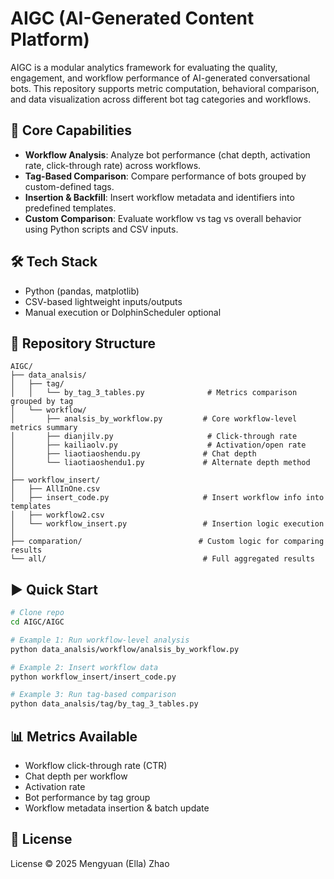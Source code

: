 # AIGC (AI-Generated Content Platform)

AIGC is a modular analytics framework for evaluating the quality, engagement, and workflow performance of AI-generated conversational bots. This repository supports metric computation, behavioral comparison, and data visualization across different bot tag categories and workflows.

## 🚀 Core Capabilities

- **Workflow Analysis**: Analyze bot performance (chat depth, activation rate, click-through rate) across workflows.
- **Tag-Based Comparison**: Compare performance of bots grouped by custom-defined tags.
- **Insertion & Backfill**: Insert workflow metadata and identifiers into predefined templates.
- **Custom Comparison**: Evaluate workflow vs tag vs overall behavior using Python scripts and CSV inputs.

## 🛠️ Tech Stack

- Python (pandas, matplotlib)
- CSV-based lightweight inputs/outputs
- Manual execution or DolphinScheduler optional

## 📁 Repository Structure

```
AIGC/
├── data_analsis/
│   ├── tag/
│   │   └── by_tag_3_tables.py              # Metrics comparison grouped by tag
│   └── workflow/
│       ├── analsis_by_workflow.py         # Core workflow-level metrics summary
│       ├── dianjilv.py                     # Click-through rate
│       ├── kailiaolv.py                    # Activation/open rate
│       ├── liaotiaoshendu.py              # Chat depth
│       └── liaotiaoshendu1.py             # Alternate depth method
│
├── workflow_insert/
│   ├── AllInOne.csv
│   ├── insert_code.py                     # Insert workflow info into templates
│   ├── workflow2.csv
│   └── workflow_insert.py                 # Insertion logic execution
│
├── comparation/                          # Custom logic for comparing results
└── all/                                   # Full aggregated results
```

## ▶️ Quick Start

```bash
# Clone repo
cd AIGC/AIGC

# Example 1: Run workflow-level analysis
python data_analsis/workflow/analsis_by_workflow.py

# Example 2: Insert workflow data
python workflow_insert/insert_code.py

# Example 3: Run tag-based comparison
python data_analsis/tag/by_tag_3_tables.py
```

## 📊 Metrics Available

- Workflow click-through rate (CTR)
- Chat depth per workflow
- Activation rate
- Bot performance by tag group
- Workflow metadata insertion & batch update

## 📄 License

License © 2025 Mengyuan (Ella) Zhao
